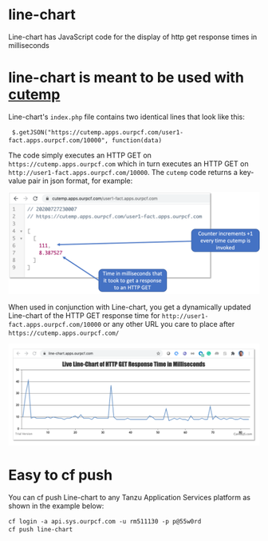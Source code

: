 # line-chart
Line-chart has JavaScript code for the display of http get response times in milliseconds

# line-chart is meant to be used with [cutemp](http://github.com/rm511130/cutemp)

Line-chart's `index.php` file contains two identical lines that look like this:

```
 $.getJSON("https://cutemp.apps.ourpcf.com/user1-fact.apps.ourpcf.com/10000", function(data)
```

The code simply executes an HTTP GET on `https://cutemp.apps.ourpcf.com` which in turn executes an HTTP GET on `http://user1-fact.apps.ourpcf.com/10000`. The `cutemp` code returns a key-value pair in json format, for example:

![](./cutemp.png)

When used in conjunction with Line-chart, you get a dynamically updated Line-chart of the HTTP GET response time for `http://user1-fact.apps.ourpcf.com/10000` or any other URL you care to place after `https://cutemp.apps.ourpcf.com/`

![](./line-chart.png)

# Easy to cf push

You can cf push Line-chart to any Tanzu Application Services platform as shown in the example below:

```
cf login -a api.sys.ourpcf.com -u rm511130 -p p@55w0rd
cf push line-chart
```
